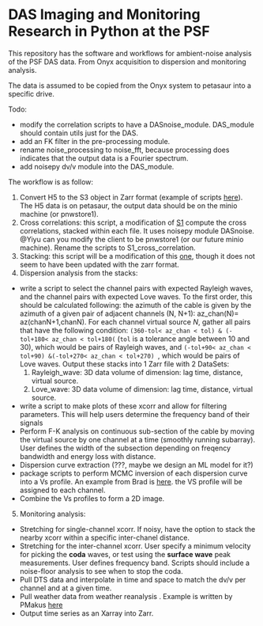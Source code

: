 # DAS Imaging and Monitoring Research in Python at the PSF
This repository has the software and workflows for ambient-noise analysis of the PSF DAS data. From Onyx acquisition to dispersion and monitoring analysis.

The data is assumed to be copied from the Onyx system to petasaur into a specific drive.

Todo:
* modify the correlation scripts to have a DASnoise_module. DAS_module should contain utils just for the DAS.
* add an FK filter in the pre-processing module.
* rename noise_processing to noise_fft, because processing does indicates that the output data is a Fourier spectrum.
* add noisepy dv/v module into the DAS_module.

The workflow is as follow:

1. Convert H5 to the S3 object in Zarr format (example of scripts [here](https://github.com/niyiyu/NoisePy4DAS-SeaDAS/blob/main/DASStore/scripts/mpi_sermeq2pnwstore1_OOI_DAS_1d.py)). The H5 data is on petasaur, the output data should be on the minio machine (or pnwstore1). 
2. Cross correlations: this script, a modification of [S1](https://github.com/niyiyu/NoisePy4DAS-SeaDAS/blob/main/src/S1_preprocess_correlate.py) compute the cross correlations, stacked within each file. It uses noisepy module DASnoise. @Yiyu can you modify the client to be pnwstore1 (or our future minio machine). Rename the scripts to S1_cross_correlation. 
3. Stacking: this script will be a modification of this [one](https://github.com/niyiyu/NoisePy4DAS-SeaDAS/blob/main/src/S2_stacking.py), though it does not seem to have been updated with the zarr format.
4. Dispersion analysis from the stacks:
  * write a script to select the channel pairs with expected Rayleigh waves, and the channel pairs with expected Love waves. To the first order, this should be calculated following: the azimuth of the cable is given by the azimuth of a given pair of adjacent channels (N, N+1): az_chan(N)= az(chanN+1,chanN). For each channel virtual source *N*, gather all pairs that have the following condition: ``(360-tol< az_chan < tol) & (-tol+180< az_chan < tol+180(`` (``tol`` is a tolerance angle between 10 and 30), which would be pairs of Rayleigh waves, and ``(-tol+90< az_chan < tol+90) &(-tol+270< az_chan < tol+270) ``, which would be pairs of Love waves. Output these stacks into 1 Zarr file with 2 DataSets: 
    1) Rayleigh_wave: 3D data volume of dimension: lag time, distance, virtual source.
    2) Love_wave: 3D data volume of dimension: lag time, distance, virtual source.
  * write a script to make plots of these xcorr and allow for filtering parameters. This will help users determine the frequency band of their signals
  * Perform F-K analysis on continuous sub-section of the cable by moving the virtual source by one channel at a time (smoothly running subarray). User defines the width of the subsection depending on freqency bandwidth and energy loss with distance.
  * Dispersion curve extraction (???, maybe we design an ML model for it?)
  * package scripts to perform MCMC inversion of each dispersion curve into a Vs profile. An example from Brad is [here](https://github.com/bradlipovsky/whidbey-surface-waves). the VS profile will be assigned to each channel.
  * Combine the Vs profiles to form a 2D image.
  
5. Monitoring analysis:
  * Stretching for single-channel xcorr. If noisy, have the option to stack the nearby xcorr within a specific inter-chanel distance.
  * Stretching for the inter-channel xcorr. User specify a minimum velocity for picking the **coda** waves, or test using the **surface wave** peak measurements. User defines frequency band. Scripts should include a noise-floor analysis to see when to stop the coda.
  * Pull DTS data and interpolate in time and space to match the dv/v per channel and at a given time.
  * Pull weather data from weather reanalysis . Example is written by PMakus [here](https://github.com/Denolle-Lab/Mt-St-Helens/blob/main/era5_data_request.ipynb)
  * Output time series as an Xarray into Zarr.


